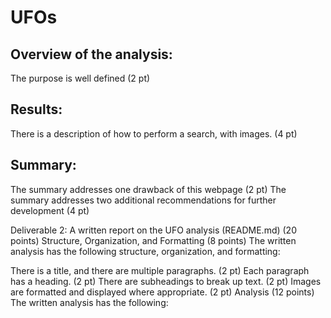 # UFOs

## Overview of the analysis:
The purpose is well defined (2 pt)

## Results:
There is a description of how to perform a search, with images. (4 pt)

## Summary:
The summary addresses one drawback of this webpage (2 pt)
The summary addresses two additional recommendations for further development (4 pt)


Deliverable 2: A written report on the UFO analysis (README.md) (20 points)
Structure, Organization, and Formatting (8 points)
The written analysis has the following structure, organization, and formatting:

There is a title, and there are multiple paragraphs. (2 pt)
Each paragraph has a heading. (2 pt)
There are subheadings to break up text. (2 pt)
Images are formatted and displayed where appropriate. (2 pt)
Analysis (12 points)
The written analysis has the following:
